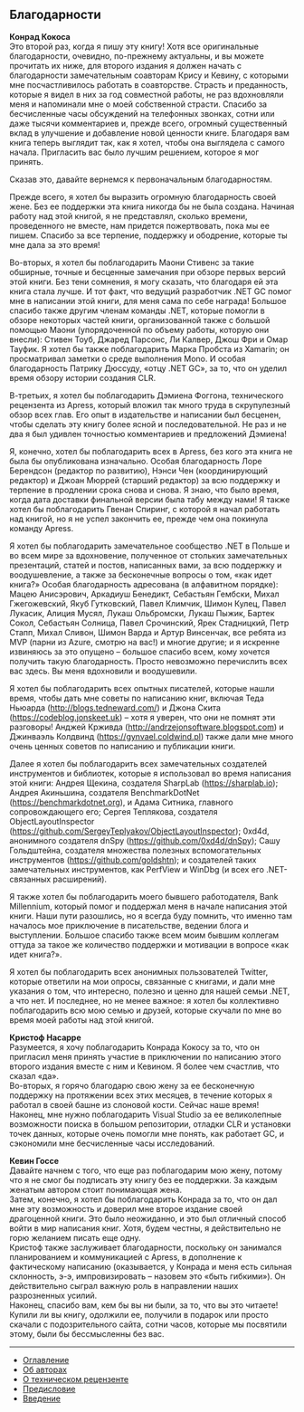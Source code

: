 ## Благодарности

**Конрад Кокоса**  
Это второй раз, когда я пишу эту книгу! Хотя все оригинальные благодарности, очевидно, по-прежнему актуальны, и вы можете прочитать их ниже, для второго издания я должен начать с благодарности замечательным соавторам Крису и Кевину, с которыми мне посчастливилось работать в соавторстве. Страсть и преданность, которые я видел в них за год совместной работы, не раз вдохновляли меня и напоминали мне о моей собственной страсти. Спасибо за бесчисленные часы обсуждений на телефонных звонках, сотни или даже тысячи комментариев и, прежде всего, огромный существенный вклад в улучшение и добавление новой ценности книге. Благодаря вам книга теперь выглядит так, как я хотел, чтобы она выглядела с самого начала. Пригласить вас было лучшим решением, которое я мог принять.

Сказав это, давайте вернемся к первоначальным благодарностям.

Прежде всего, я хотел бы выразить огромную благодарность своей жене. Без ее поддержки эта книга никогда бы не была создана. Начиная работу над этой книгой, я не представлял, сколько времени, проведенного не вместе, нам придется пожертвовать, пока мы ее пишем. Спасибо за все терпение, поддержку и ободрение, которые ты мне дала за это время!

Во-вторых, я хотел бы поблагодарить Маони Стивенс за такие обширные, точные и бесценные замечания при обзоре первых версий этой книги. Без тени сомнения, я могу сказать, что благодаря ей эта книга стала лучше. И тот факт, что ведущий разработчик .NET GC помог мне в написании этой книги, для меня сама по себе награда! Большое спасибо также другим членам команды .NET, которые помогли в обзоре некоторых частей книги, организованной также с большой помощью Маони (упорядоченной по объему работы, которую они внесли): Стивен Тоуб, Джаред Парсонс, Ли Калвер, Джош Фри и Омар Тауфик. Я хотел бы также поблагодарить Марка Пробста из Xamarin; он просматривал заметки о среде выполнения Mono. И особая благодарность Патрику Дюссуду, «отцу .NET GC», за то, что он уделил время обзору истории создания CLR.

В-третьих, я хотел бы поблагодарить Дэмиена Фоггона, технического рецензента из Apress, который вложил так много труда в скрупулезный обзор всех глав. Его опыт в издательстве и написании был бесценен, чтобы сделать эту книгу более ясной и последовательной. Не раз и не два я был удивлен точностью комментариев и предложений Дэмиена!

Я, конечно, хотел бы поблагодарить всех в Apress, без кого эта книга не была бы опубликована изначально. Особая благодарность Лоре Берендсон (редактор по развитию), Нэнси Чен (координирующий редактор) и Джоан Мюррей (старший редактор) за всю поддержку и терпение в продлении срока снова и снова. Я знаю, что было время, когда дата доставки финальной версии была табу между нами! Я также хотел бы поблагодарить Гвенан Спиринг, с которой я начал работать над книгой, но я не успел закончить ее, прежде чем она покинула команду Apress.

Я хотел бы поблагодарить замечательное сообщество .NET в Польше и во всем мире за вдохновение, полученное от стольких замечательных презентаций, статей и постов, написанных вами, за всю поддержку и воодушевление, а также за бесконечные вопросы о том, «как идет книга?» Особая благодарность адресована (в алфавитном порядке): Мацею Анисэрович, Аркадиуш Бенедикт, Себастьян Гембски, Михал Гжегожевский, Якуб Гутковский, Павел Климчик, Шимон Кулец, Павел Лукасик, Алиция Мусял, Лукаш Ольбромски, Лукаш Пыжик, Бартек Сокол, Себастьян Солница, Павел Срочинский, Ярек Стадницкий, Петр Стапп, Михал Сливон, Шимон Варда и Артур Винсенчак, все ребята из MVP (парни из Azure, смотрю на вас!) и многие другие; и я искренне извиняюсь за это опущено – большое спасибо всем, кому хочется получить такую ​​благодарность. Просто невозможно перечислить всех вас здесь. Вы меня вдохновили и воодушевили.

Я хотел бы поблагодарить всех опытных писателей, которые нашли время, чтобы дать мне советы по написанию книг, включая Теда Ньюарда (http://blogs.tedneward.com/) и Джона Скита (https://codeblog.jonskeet.uk) – хотя я уверен, что они не помнят эти разговоры! Анджей Крживда (http://andrzejonsoftware.blogspot.com) и Джинваэль Колдвинд (https://gynvael.coldwind.pl) также дали мне много очень ценных советов по написанию и публикации книги.

Далее я хотел бы поблагодарить всех замечательных создателей инструментов и библиотек, которые я использовал во время написания этой книги: Андрея Щекина, создателя SharpLab (https://sharplab.io); Андрея Акиньшина, создателя BenchmarkDotNet (https://benchmarkdotnet.org), и Адама Ситника, главного сопровождающего его; Сергея Теплякова, создателя ObjectLayoutInspector (https://github.com/SergeyTeplyakov/ObjectLayoutInspector); 0xd4d, анонимного создателя dnSpy (https://github.com/0xd4d/dnSpy); Сашу Гольдштейна, создателя множества полезных вспомогательных инструментов (https://github.com/goldshtn); и создателей таких замечательных инструментов, как PerfView и WinDbg (и всех его .NET-связанных расширений).

Я также хотел бы поблагодарить моего бывшего работодателя, Bank Millennium, который помог и поддержал меня в начале написания этой книги. Наши пути разошлись, но я всегда буду помнить, что именно там началось мое приключение в писательстве, ведении блога и выступлении. Большое спасибо также всем моим бывшим коллегам оттуда за такое же количество поддержки и мотивации в вопросе «как идет книга?».

Я хотел бы поблагодарить всех анонимных пользователей Twitter, которые ответили на мои опросы, связанные с книгами, и дали мне указания о том, что интересно, полезно и ценно для нашей семьи .NET, а что нет.
И последнее, но не менее важное: я хотел бы коллективно поблагодарить всю мою семью и друзей, которые скучали по мне во время моей работы над этой книгой.

**Кристоф Насарре**  
Разумеется, я хочу поблагодарить Конрада Кокосу за то, что он пригласил меня принять участие в приключении по написанию этого второго издания вместе с ним и Кевином. Я более чем счастлив, что сказал «да».  
Во-вторых, я горячо благодарю свою жену за ее бесконечную поддержку на протяжении всех этих месяцев, в течение которых я работал в своей башне из слоновой кости. Сейчас наше время!  
Наконец, мне нужно поблагодарить Visual Studio за ее великолепные возможности поиска в большом репозитории, отладки CLR и установки точек данных, которые очень помогли мне понять, как работает GC, и сэкономили мне бесчисленные часы исследований.

**Кевин Госсе**  
Давайте начнем с того, что еще раз поблагодарим мою жену, потому что я не смог бы подписать эту книгу без ее поддержки. За каждым женатым автором стоит понимающая жена.  
Затем, конечно, я хотел бы поблагодарить Конрада за то, что он дал мне эту возможность и доверил мне второе издание своей драгоценной книги. Это было неожиданно, и это был отличный способ войти в мир написания книг. Хотя, будем честны, я действительно не горю желанием писать еще одну.  
Кристоф также заслуживает благодарности, поскольку он занимался планированием и коммуникацией с Apress, в дополнение к фактическому написанию (оказывается, у Конрада и меня есть сильная склонность, э-э, импровизировать – назовем это «быть гибкими»). Он действительно сыграл важную роль в направлении наших разрозненных усилий.  
Наконец, спасибо вам, кем бы вы ни были, за то, что вы это читаете! Купили ли вы книгу, одолжили ее, получили в подарок или просто скачали с подозрительного сайта, сотни часов, которые мы посвятили этому, были бы бессмысленны без вас.  

---
- [Оглавление](../index.html)  
- [Об авторах](../about/about-the-authors.md)  
- [О техническом рецензенте](../about/about-the-technical-reviewer.md)  
- [Предисловие](../about/foreword.md)  
- [Введение](../about/introduction.md)  